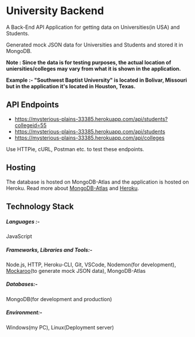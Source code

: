 # University Backend
A Back-End API Application for getting data on Universities(in USA) and Students.

Generated mock JSON data for Universities and Students and stored it in MongoDB.

**Note : Since the data is for testing purposes, the actual location of uniersities/colleges may vary from what it is shown in the application.**

**Example :- "Southwest Baptist University" is located in Bolivar, Missouri but in the application it's located in Houston, Texas.**

## API Endpoints
 * https://mysterious-plains-33385.herokuapp.com/api/students?collegeid=55
 * https://mysterious-plains-33385.herokuapp.com/api/students
 * https://mysterious-plains-33385.herokuapp.com/api/colleges
 
Use HTTPie, cURL, Postman etc. to test these endpoints.

## Hosting
The database is hosted on MongoDB-Atlas and the application is hosted on Heroku. Read more about [MongoDB-Atlas](https://www.mongodb.com/cloud/atlas) and [Heroku](https://www.heroku.com/).

## Technology Stack
##### Languages :-
JavaScript

##### Frameworks, Libraries and Tools:-
Node.js, HTTP, Heroku-CLI, Git, VSCode, Nodemon(for development), [Mockaroo](https://www.mockaroo.com/)(to generate mock JSON data), MongoDB-Atlas

##### Databases:-
MongoDB(for development and production)

##### Environment:-
Windows(my PC), Linux(Deployment server)
